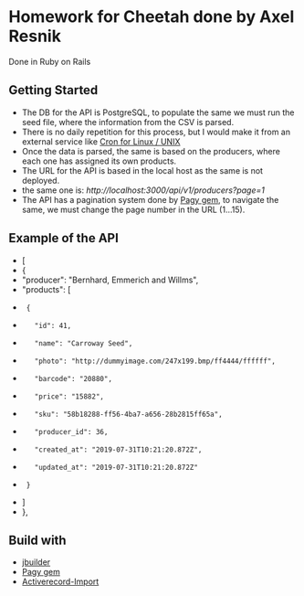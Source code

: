 # Homework for Cheetah done by Axel Resnik 
Done in Ruby on Rails

## Getting Started
- The DB for the API is PostgreSQL, to populate the same we must run the seed file, where the information from the CSV is parsed.
- There is no daily repetition for this process, but I would make it from an external service like [Cron for Linux / UNIX]( https://www.cyberciti.biz/faq/how-do-i-add-jobs-to-cron-under-linux-or-unix-oses/ )
- Once the data is parsed, the same is based on the producers, where each one has assigned its own products.
- The URL for the API is based in the local host as the same is not deployed.
- the same one is: *http://localhost:3000/api/v1/producers?page=1*
- The API has a pagination system done by [Pagy gem]( https://ddnexus.github.io/pagy/how-to.html ), to navigate the same, we must change the page number in the URL (1...15).

## Example of the API 
- [
-  {
-    "producer": "Bernhard, Emmerich and Willms",
-    "products": [
-      {
-        "id": 41,
-        "name": "Carroway Seed",
-        "photo": "http://dummyimage.com/247x199.bmp/ff4444/ffffff",
-        "barcode": "20880",
-        "price": "15882",
-        "sku": "58b18288-ff56-4ba7-a656-28b2815ff65a",
-        "producer_id": 36,
-        "created_at": "2019-07-31T10:21:20.872Z",
-        "updated_at": "2019-07-31T10:21:20.872Z"
-      }
-    ]
-  },
  
  ## Build with
  - [jbuilder]( https://github.com/rails/jbuilder )
  - [Pagy gem]( https://ddnexus.github.io/pagy/how-to.html )
  - [Activerecord-Import]( https://github.com/zdennis/activerecord-import ) 